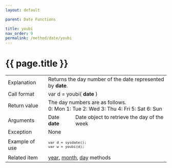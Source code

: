 ```yaml
---
layout: default

parent: Date Functions

title: youbi
nav_order: 9
permalink: /method/date/youbi
---
```




# {{ page.title }}

<table>
  <tr>
    <td>Explanation</td>
    <td colspan="2">Returns the day number of the date represented by <b>date</b>.</td>
  </tr>
  <tr>
    <td>Call format</td>
    <td colspan="2">var d = youbi( <b>date</b> )</td>
  </tr>
  <tr>
    <td>Return value</td>
    <td colspan="2">The day numbers are as follows.<br>0: Mon 1: Tue 2: Wed 3: Thu 4: Fri 5: Sat 6: Sun</td>
  </tr>  
  <tr>
    <td>Arguments</td>
    <td>Date <b>date</b></td>
    <td>Date object to retrieve the day of the week</td>
  </tr>
  <tr>
    <td>Exception</td>
    <td colspan="2">None</td>
  </tr>
  <tr>
    <td>Example of use</td>
    <td colspan="2"><code><pre>var d = sysdate();
var w = youbi(d);</pre></code></td>
  </tr>
  <tr>
    <td>Related item</td>
    <td colspan="2"><a href="/method/date/year">year</a>, <a href="/method/date/month">month</a>, <a href="/method/date/day">day</a> methods </td>
  </tr>
</table>










